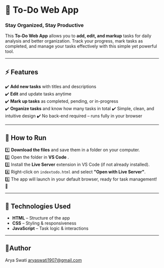# 📝 To-Do Web App  
### Stay Organized, Stay Productive  

This **To-Do Web App** allows you to **add, edit, and markup** tasks for daily analysis and better organization. Track your progress, mark tasks as completed, and manage your tasks effectively with this simple yet powerful tool.  

---

## ⚡ Features  
✔️ **Add new tasks** with titles and descriptions  
✔️ **Edit** and update tasks anytime  
✔️ **Mark up tasks** as completed, pending, or in-progress  
✔️ **Organize tasks** and know how many tasks in total
✔️ Simple, clean, and intuitive design 
✔️ No back-end required – runs fully in your browser  

---

## 🚀 How to Run  
1️⃣ **Download the files** and save them in a folder on your computer.  
2️⃣ Open the folder in **VS Code** .                                
3️⃣ Install the **Live Server** extension in VS Code (if not already installed).  
4️⃣ Right-click on `indextodo.html` and select **"Open with Live Server"**.  
5️⃣ The app will launch in your default browser, ready for task management! 🎉  

---

## 🎨 Technologies Used  
- **HTML** – Structure of the app  
- **CSS** – Styling & responsiveness  
- **JavaScript** – Task logic & interactions  

---

## 🤝Author
Arya Swati
aryaswati1907@gmail.com
